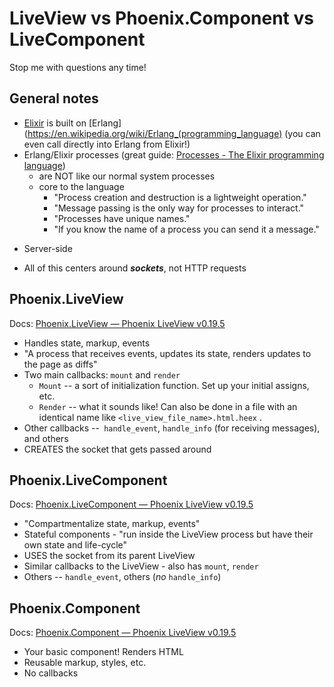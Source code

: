 # LiveView vs Phoenix.Component vs LiveComponent

Stop me with questions any time!

## General notes

* [Elixir](https://elixir-lang.org/) is built on [Erlang](https://en.wikipedia.org/wiki/Erlang_(programming_language) (you can even call directly into Erlang from Elixir!)
* Erlang/Elixir processes (great guide: [Processes - The Elixir programming language](https://elixir-lang.org/getting-started/processes.html))
	* are NOT like our normal system processes
	* core to the language
		- "Process creation and destruction is a lightweight operation."
		- "Message passing is the only way for processes to interact."
		- "Processes have unique names."
		- "If you know the name of a process you can send it a message."
- Server-side
* All of this centers around ***sockets***, not HTTP requests

## Phoenix.LiveView

Docs: [Phoenix.LiveView — Phoenix LiveView v0.19.5](https://hexdocs.pm/phoenix_live_view/Phoenix.LiveView.html)

* Handles state, markup, events
* "A process that receives events, updates its state, renders updates to the page as diffs"
* Two main callbacks: `mount` and `render`
	* `Mount` -- a sort of initialization function. Set up your initial assigns, etc.
	* `Render` -- what it sounds like! Can also be done in a file with an identical name like `<live_view_file_name>.html.heex` .
* Other callbacks --` handle_event`, `handle_info` (for receiving messages), and others
* CREATES the socket that gets passed around

## Phoenix.LiveComponent

Docs: [Phoenix.LiveComponent — Phoenix LiveView v0.19.5](https://hexdocs.pm/phoenix_live_view/Phoenix.LiveComponent.html)

* "Compartmentalize state, markup, events"
* Stateful components - "run inside the LiveView process but have their own state and life-cycle"
* USES the socket from its parent LiveView
* Similar callbacks to the LiveView - also has `mount`, `render`
* Others -- `handle_event`, others (_no_ `handle_info`)

## Phoenix.Component

Docs: [Phoenix.Component — Phoenix LiveView v0.19.5](https://hexdocs.pm/phoenix_live_view/Phoenix.Component.html)

* Your basic component! Renders HTML
* Reusable markup, styles, etc.
* No callbacks

